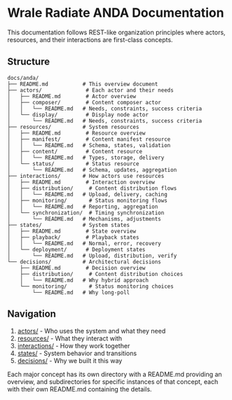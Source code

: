 # Wrale Radiate ANDA Documentation

This documentation follows REST-like organization principles where actors, resources, and their interactions are first-class concepts.

## Structure

```
docs/anda/
├── README.md           # This overview document
├── actors/              # Each actor and their needs
│   ├── README.md        # Actor overview
│   ├── composer/        # Content composer actor
│   │   └── README.md   # Needs, constraints, success criteria
│   └── display/         # Display node actor
│       └── README.md   # Needs, constraints, success criteria
├── resources/          # System resources
│   ├── README.md        # Resource overview
│   ├── manifest/        # Content manifest resource
│   │   └── README.md   # Schema, states, validation
│   ├── content/         # Content resource
│   │   └── README.md   # Types, storage, delivery
│   └── status/          # Status resource
│       └── README.md   # Schema, updates, aggregation
├── interactions/       # How actors use resources
│   ├── README.md        # Interaction overview
│   ├── distribution/     # Content distribution flows
│   │   └── README.md   # Upload, delivery, caching
│   ├── monitoring/       # Status monitoring flows
│   │   └── README.md   # Reporting, aggregation
│   └── synchronization/  # Timing synchronization
│       └── README.md   # Mechanisms, adjustments
├── states/             # System states
│   ├── README.md        # State overview
│   ├── playback/        # Playback states
│   │   └── README.md   # Normal, error, recovery
│   └── deployment/      # Deployment states
│       └── README.md   # Upload, distribution, verify
└── decisions/          # Architectural decisions
    ├── README.md        # Decision overview
    ├── distribution/     # Content distribution choices
    │   └── README.md   # Why hybrid approach
    └── monitoring/       # Status monitoring choices
        └── README.md   # Why long-poll
```

## Navigation

1. [actors/](actors/) - Who uses the system and what they need
2. [resources/](resources/) - What they interact with
3. [interactions/](interactions/) - How they work together
4. [states/](states/) - System behavior and transitions
5. [decisions/](decisions/) - Why we built it this way

Each major concept has its own directory with a README.md providing an overview, and subdirectories for specific instances of that concept, each with their own README.md containing the details.